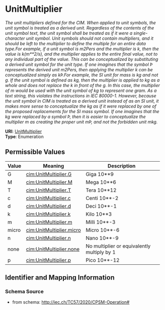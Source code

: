 # UnitMultiplier




_The unit multipliers defined for the CIM.  When applied to unit symbols, the unit symbol is treated as a derived unit. Regardless of the contents of the unit symbol text, the unit symbol shall be treated as if it were a single-character unit symbol. Unit symbols should not contain multipliers, and it should be left to the multiplier to define the multiple for an entire data type.For example, if a unit symbol is m2Pers and the multiplier is k, then the value is k(m**2/s), and the multiplier applies to the entire final value, not to any individual part of the value. This can be conceptualized by substituting a derived unit symbol for the unit type. If one imagines that the symbol Þ represents the derived unit m2Pers, then applying the multiplier k can be conceptualized simply as kÞ.For example, the SI unit for mass is kg and not g.  If the unit symbol is defined as kg, then the multiplier is applied to kg as a whole and does not replace the k in front of the g. In this case, the multiplier of m would be used with the unit symbol of kg to represent one gram.  As a text string, this violates the instructions in IEC 80000-1. However, because the unit symbol in CIM is treated as a derived unit instead of as an SI unit, it makes more sense to conceptualize the kg as if it were replaced by one of the proposed replacements for the SI mass symbol. If one imagines that the kg were replaced by a symbol Þ, then it is easier to conceptualize the multiplier m as creating the proper unit mÞ, and not the forbidden unit mkg._



**URI**: [UnitMultiplier](UnitMultiplier)<br />
**Type**: Enumeration

## Permissible Values

| Value | Meaning | Description |
| --- | --- | --- |
| G | [cim:UnitMultiplier.G](http://iec.ch/TC57/CIM100#UnitMultiplier.G) | Giga 10**9 |
| M | [cim:UnitMultiplier.M](http://iec.ch/TC57/CIM100#UnitMultiplier.M) | Mega 10**6 |
| T | [cim:UnitMultiplier.T](http://iec.ch/TC57/CIM100#UnitMultiplier.T) | Tera 10**12 |
| c | [cim:UnitMultiplier.c](http://iec.ch/TC57/CIM100#UnitMultiplier.c) | Centi 10**-2 |
| d | [cim:UnitMultiplier.d](http://iec.ch/TC57/CIM100#UnitMultiplier.d) | Deci 10**-1 |
| k | [cim:UnitMultiplier.k](http://iec.ch/TC57/CIM100#UnitMultiplier.k) | Kilo 10**3 |
| m | [cim:UnitMultiplier.m](http://iec.ch/TC57/CIM100#UnitMultiplier.m) | Milli 10**-3 |
| micro | [cim:UnitMultiplier.micro](http://iec.ch/TC57/CIM100#UnitMultiplier.micro) | Micro 10**-6 |
| n | [cim:UnitMultiplier.n](http://iec.ch/TC57/CIM100#UnitMultiplier.n) | Nano 10**-9 |
| none | [cim:UnitMultiplier.none](http://iec.ch/TC57/CIM100#UnitMultiplier.none) | No multiplier or equivalently multiply by 1 |
| p | [cim:UnitMultiplier.p](http://iec.ch/TC57/CIM100#UnitMultiplier.p) | Pico 10**-12 |








## Identifier and Mapping Information







### Schema Source


* from schema: http://iec.ch/TC57/2020/CPSM-Operation#




